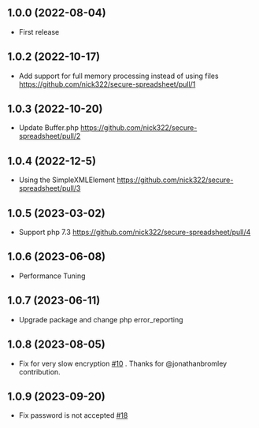 ## 1.0.0 (2022-08-04)

* First release

## 1.0.2 (2022-10-17)

* Add support for full memory processing instead of using files https://github.com/nick322/secure-spreadsheet/pull/1

## 1.0.3 (2022-10-20)

* Update Buffer.php  https://github.com/nick322/secure-spreadsheet/pull/2

## 1.0.4 (2022-12-5)

* Using the SimpleXMLElement https://github.com/nick322/secure-spreadsheet/pull/3

## 1.0.5 (2023-03-02)

* Support php 7.3 https://github.com/nick322/secure-spreadsheet/pull/4

## 1.0.6 (2023-06-08)

* Performance Tuning

## 1.0.7 (2023-06-11)

* Upgrade package and change php error_reporting

## 1.0.8 (2023-08-05)

* Fix for very slow encryption [#10](https://github.com/nick322/secure-spreadsheet/issues/10)
    . 
    Thanks for @jonathanbromley contribution.

## 1.0.9 (2023-09-20)

* Fix password is not accepted [#18](https://github.com/nick322/secure-spreadsheet/issues/18)

